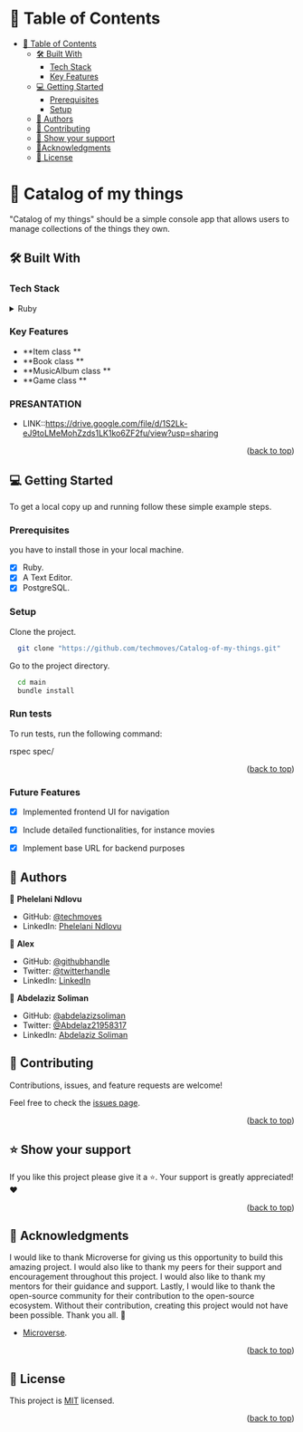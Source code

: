 <a name="readme-top"></a>

# 📗 Table of Contents

- [📗 Table of Contents](#-table-of-contents)
  - [🛠 Built With ](#-built-with-)
    - [Tech Stack ](#tech-stack-)
    - [Key Features ](#key-features-)
  - [💻 Getting Started ](#-getting-started-)
    - [Prerequisites](#prerequisites)
    - [Setup](#setup)
  - [👥 Authors ](#-authors-)
  - [🤝 Contributing ](#-contributing-)
  - [👋 Show your support ](#-show-your-support-)
  - [🔭Acknowledgments ](#acknowledgments-)
  - [📝 License ](#-license-)

# 🎯 Catalog of my things <a name="about-project"></a>

"Catalog of my things" should be a simple console app that allows users to manage collections of the things they own.

## 🛠 Built With <a name="built-with"></a>

### Tech Stack <a name="tech-stack"></a>

<details>
  <summary>Ruby</summary>
</details>

### Key Features <a name="key-features"></a>

- **Item class **
- **Book class **
- **MusicAlbum class **
- **Game class **


### PRESANTATION

- LINK::https://drive.google.com/file/d/1S2Lk-eJ9toLMeMohZzds1LK1ko6ZF2fu/view?usp=sharing

<p align="right">(<a href="#readme-top">back to top</a>)</p>

## 💻 Getting Started <a name="getting-started"></a>

To get a local copy up and running follow these simple example steps.

### Prerequisites

you have to install those in your local machine.

- [x] Ruby.
- [x] A Text Editor.
- [x] PostgreSQL.

### Setup

Clone the project.

```bash
  git clone "https://github.com/techmoves/Catalog-of-my-things.git"
```

Go to the project directory.

```bash
  cd main
  bundle install
```

### Run tests

To run tests, run the following command:

  rspec spec/

<p align="right">(<a href="#readme-top">back to top</a>)</p>


 ### Future Features

   - [x]  Implemented frontend UI for navigation
   - [x]  Include detailed functionalities, for instance movies
   - [x]  Implement base URL for backend purposes


## 👤 Authors <a name="author"></a>

👤 **Phelelani Ndlovu**

- GitHub: [@techmoves](https://github.com/techmoves)
- LinkedIn: [Phelelani Ndlovu](https://linkedin.com/in/phelelani-ndlovu)

👤 **Alex**

- GitHub: [@githubhandle](https://github.com/AleWaweru/)
- Twitter: [@twitterhandle](https://twitter.com/ngashalex)
- LinkedIn: [LinkedIn](https://www.linkedin.com/in/alex-ng-ang-a-waweru-2b2701180/)

👤 **Abdelaziz Soliman**

- GitHub: [@abdelazizsoliman](https://github.com/abdelazizsoliman)
- Twitter: [@Abdelaz21958317](https://twitter.com/Abdelaz21958317)
- LinkedIn: [Abdelaziz Soliman](https://www.linkedin.com/in/abdelazizsoliman/)

## 🤝 Contributing <a name="contributing"></a>

Contributions, issues, and feature requests are welcome!

Feel free to check the [issues page](https://github.com/techmoves/issues).

<p align="right">(<a href="#readme-top">back to top</a>)</p>

<!-- SUPPORT -->

## ⭐️ Show your support <a name="support"></a>

If you like this project please give it a ⭐️. Your support is greatly appreciated! ❤️

<p align="right">(<a href="#readme-top">back to top</a>)</p>

<!-- ACKNOWLEDGEMENTS -->

## 🙏 Acknowledgments <a name="acknowledgements"></a>

I would like to thank Microverse for giving us this opportunity to build this amazing project. I would also like to thank my peers for their support and encouragement throughout this project. I would also like to thank my mentors for their guidance and support. Lastly, I would like to thank the open-source community for their contribution to the open-source ecosystem. Without their contribution, creating this project would not have been possible. Thank you all. 🙏

- [Microverse](https://www.microverse.org/).
<p align="right">(<a href="#readme-top">back to top</a>)</p>

## 📝 License <a name="license"></a>

This project is [MIT](./LICENSE) licensed.

<p align="right">(<a href="#readme-top">back to top</a>)</p>
